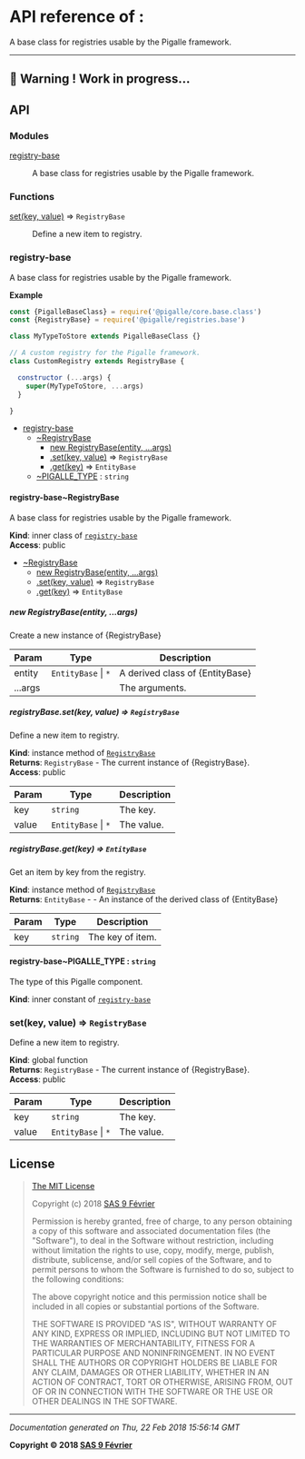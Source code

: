 # API reference of :

A base class for registries usable by the Pigalle framework.

---
&#x1F34E; **__Warning !__ Work in progress...**
---
## API

### Modules

<dl>
<dt><a href="#module_registry-base">registry-base</a></dt>
<dd><p>A base class for registries usable by the Pigalle framework.</p>
</dd>
</dl>

### Functions

<dl>
<dt><a href="#set">set(key, value)</a> ⇒ <code>RegistryBase</code></dt>
<dd><p>Define a new item to registry.</p>
</dd>
</dl>

<a name="module_registry-base"></a>

### registry-base
A base class for registries usable by the Pigalle framework.

**Example**  
```js
const {PigalleBaseClass} = require('@pigalle/core.base.class')
const {RegistryBase} = require('@pigalle/registries.base')

class MyTypeToStore extends PigalleBaseClass {}

// A custom registry for the Pigalle framework.
class CustomRegistry extends RegistryBase {

  constructor (...args) {
    super(MyTypeToStore, ...args)
  }

}
```

* [registry-base](#module_registry-base)
    * [~RegistryBase](#module_registry-base..RegistryBase)
        * [new RegistryBase(entity, ...args)](#new_module_registry-base..RegistryBase_new)
        * [.set(key, value)](#module_registry-base..RegistryBase+set) ⇒ <code>RegistryBase</code>
        * [.get(key)](#module_registry-base..RegistryBase+get) ⇒ <code>EntityBase</code>
    * [~PIGALLE_TYPE](#module_registry-base..PIGALLE_TYPE) : <code>string</code>

<a name="module_registry-base..RegistryBase"></a>

#### registry-base~RegistryBase
A base class for registries usable by the Pigalle framework.

**Kind**: inner class of [<code>registry-base</code>](#module_registry-base)  
**Access**: public  

* [~RegistryBase](#module_registry-base..RegistryBase)
    * [new RegistryBase(entity, ...args)](#new_module_registry-base..RegistryBase_new)
    * [.set(key, value)](#module_registry-base..RegistryBase+set) ⇒ <code>RegistryBase</code>
    * [.get(key)](#module_registry-base..RegistryBase+get) ⇒ <code>EntityBase</code>

<a name="new_module_registry-base..RegistryBase_new"></a>

##### new RegistryBase(entity, ...args)
Create a new instance of {RegistryBase}


| Param | Type | Description |
| --- | --- | --- |
| entity | <code>EntityBase</code> \| <code>\*</code> | A derived class of {EntityBase} |
| ...args |  | The arguments. |

<a name="module_registry-base..RegistryBase+set"></a>

##### registryBase.set(key, value) ⇒ <code>RegistryBase</code>
Define a new item to registry.

**Kind**: instance method of [<code>RegistryBase</code>](#module_registry-base..RegistryBase)  
**Returns**: <code>RegistryBase</code> - The current instance of {RegistryBase}.  
**Access**: public  

| Param | Type | Description |
| --- | --- | --- |
| key | <code>string</code> | The key. |
| value | <code>EntityBase</code> \| <code>\*</code> | The value. |

<a name="module_registry-base..RegistryBase+get"></a>

##### registryBase.get(key) ⇒ <code>EntityBase</code>
Get an item by key from the registry.

**Kind**: instance method of [<code>RegistryBase</code>](#module_registry-base..RegistryBase)  
**Returns**: <code>EntityBase</code> - - An instance of the derived class of {EntityBase}  

| Param | Type | Description |
| --- | --- | --- |
| key | <code>string</code> | The key of item. |

<a name="module_registry-base..PIGALLE_TYPE"></a>

#### registry-base~PIGALLE_TYPE : <code>string</code>
The type of this Pigalle component.

**Kind**: inner constant of [<code>registry-base</code>](#module_registry-base)  
<a name="set"></a>

### set(key, value) ⇒ <code>RegistryBase</code>
Define a new item to registry.

**Kind**: global function  
**Returns**: <code>RegistryBase</code> - The current instance of {RegistryBase}.  
**Access**: public  

| Param | Type | Description |
| --- | --- | --- |
| key | <code>string</code> | The key. |
| value | <code>EntityBase</code> \| <code>\*</code> | The value. |

## <a name="license"> License

>
> [The MIT License](https://opensource.org/licenses/MIT)
>
> Copyright (c) 2018 [SAS 9 Février](https://9fevrier.com/)
>
> Permission is hereby granted, free of charge, to any person obtaining a copy
> of this software and associated documentation files (the "Software"), to deal
> in the Software without restriction, including without limitation the rights
> to use, copy, modify, merge, publish, distribute, sublicense, and/or sell
> copies of the Software, and to permit persons to whom the Software is
> furnished to do so, subject to the following conditions:
>
> The above copyright notice and this permission notice shall be included in all
> copies or substantial portions of the Software.
>
> THE SOFTWARE IS PROVIDED "AS IS", WITHOUT WARRANTY OF ANY KIND, EXPRESS OR
> IMPLIED, INCLUDING BUT NOT LIMITED TO THE WARRANTIES OF MERCHANTABILITY,
> FITNESS FOR A PARTICULAR PURPOSE AND NONINFRINGEMENT. IN NO EVENT SHALL THE
>AUTHORS OR COPYRIGHT HOLDERS BE LIABLE FOR ANY CLAIM, DAMAGES OR OTHER
> LIABILITY, WHETHER IN AN ACTION OF CONTRACT, TORT OR OTHERWISE, ARISING FROM,
> OUT OF OR IN CONNECTION WITH THE SOFTWARE OR THE USE OR OTHER DEALINGS IN THE
> SOFTWARE.
>

***

_Documentation generated on Thu, 22 Feb 2018 15:56:14 GMT_

**Copyright &copy; 2018 [SAS 9 Février](https://9fevrier.com/)**
